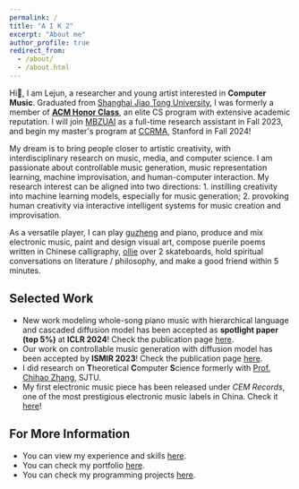 ```yaml
---
permalink: /
title: "A I K 2"
excerpt: "About me"
author_profile: true
redirect_from: 
  - /about/
  - /about.html
---
```


Hi👋, I am Lejun, a researcher and young artist interested in **Computer Music**. Graduated from [Shanghai Jiao Tong University](https://en.sjtu.edu.cn/), I was formerly a member of [**ACM Honor Class**](https://acm.sjtu.edu.cn/home), an elite CS program with extensive academic reputation. I will join [MBZUAI](https://mbzuai.ac.ae/) as a full-time research assistant in Fall 2023, and begin my master's program at [CCRMA](https://ccrma.stanford.edu/), Stanford in Fall 2024!

My dream is to bring people closer to artistic creativity, with interdisciplinary research on music, media, and computer science. I am passionate about controllable music generation, music representation learning, machine improvisation, and human-computer interaction. My research interest can be aligned into two directions: 1. instilling creativity into machine learning models, especially for music generation; 2. provoking human creativity via interactive intelligent systems for music creation and improvisation.

As a versatile player, I can play [guzheng](https://en.wikipedia.org/wiki/Guzheng) and piano, produce and mix electronic music, paint and design visual art, compose puerile poems written in Chinese calligraphy, [ollie](https://en.wikipedia.org/wiki/Ollie_(skateboarding)) over 2 skateboards, hold spiritual conversations on literature / philosophy, and make a good friend within 5 minutes.

## Selected Work

- New work modeling whole-song piano music with hierarchical language and cascaded diffusion model has been accepted as **spotlight paper (top 5%)** at **ICLR 2024**! Check the publication page [here](/publications/wholesonggen/).
- Our work on controllable music generation with diffusion model has been accepted by **ISMIR 2023**! Check the publication page [here](/publications/polyffusion/).
- I did research on **T**heoretical **C**omputer **S**cience formerly with [Prof. Chihao Zhang](http://chihaozhang.com), SJTU.
- My first electronic music piece has been released under *CEM Records*, one of the most prestigious electronic music labels in China. Check it [here](/portfolio/sunset-sea/)!

## For More Information

- You can view my experience and skills [here](/cv/).
- You can check my portfolio [here](/portfolio/).
- You can check my programming projects [here](/projects/).
